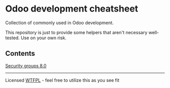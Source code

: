 # Odoo development cheatsheet

Collection of commonly used in Odoo development.

This repository is just to provide some helpers that aren't necessary well-tested. Use on your own risk.

## Contents
[Security groups 8.0](security_groups/security_groups_8.0.md)


---
Licensed [WTFPL](http://www.wtfpl.net/about/) - feel free to utilize this as you see fit

